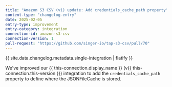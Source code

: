 ```yaml
---
title: "Amazon S3 CSV (v1) update: Add credentials_cache_path property"
content-type: "changelog-entry"
date: 2025-02-05
entry-type: improvement
entry-category: integration
connection-id: amazon-s3-csv
connection-version: 1
pull-request: "https://github.com/singer-io/tap-s3-csv/pull/70"
---
```

{{ site.data.changelog.metadata.single-integration | flatify }}

We've improved our {{ this-connection.display_name }} (v{{ this-connection.this-version }}) integration to add the `credentials_cache_path` property to define where the JSONFileCache is stored.